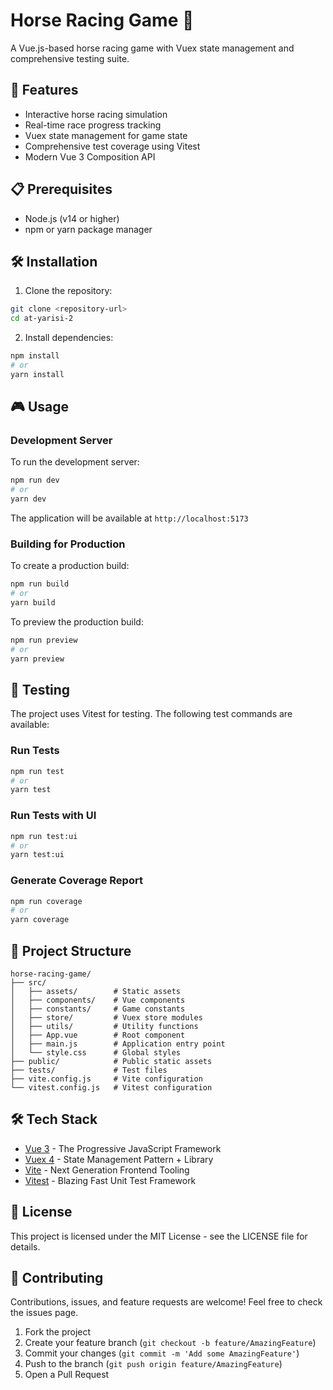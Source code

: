 # Horse Racing Game 🏇

A Vue.js-based horse racing game with Vuex state management and comprehensive testing suite.

## 🚀 Features

- Interactive horse racing simulation
- Real-time race progress tracking
- Vuex state management for game state
- Comprehensive test coverage using Vitest
- Modern Vue 3 Composition API

## 📋 Prerequisites

- Node.js (v14 or higher)
- npm or yarn package manager

## 🛠️ Installation

1. Clone the repository:

```bash
git clone <repository-url>
cd at-yarisi-2
```

2. Install dependencies:

```bash
npm install
# or
yarn install
```

## 🎮 Usage

### Development Server

To run the development server:

```bash
npm run dev
# or
yarn dev
```

The application will be available at `http://localhost:5173`

### Building for Production

To create a production build:

```bash
npm run build
# or
yarn build
```

To preview the production build:

```bash
npm run preview
# or
yarn preview
```

## 🧪 Testing

The project uses Vitest for testing. The following test commands are available:

### Run Tests

```bash
npm run test
# or
yarn test
```

### Run Tests with UI

```bash
npm run test:ui
# or
yarn test:ui
```

### Generate Coverage Report

```bash
npm run coverage
# or
yarn coverage
```

## 📁 Project Structure

```
horse-racing-game/
├── src/
│   ├── assets/        # Static assets
│   ├── components/    # Vue components
│   ├── constants/     # Game constants
│   ├── store/         # Vuex store modules
│   ├── utils/         # Utility functions
│   ├── App.vue        # Root component
│   ├── main.js        # Application entry point
│   └── style.css      # Global styles
├── public/            # Public static assets
├── tests/             # Test files
├── vite.config.js     # Vite configuration
└── vitest.config.js   # Vitest configuration
```

## 🛠️ Tech Stack

- [Vue 3](https://v3.vuejs.org/) - The Progressive JavaScript Framework
- [Vuex 4](https://vuex.vuejs.org/) - State Management Pattern + Library
- [Vite](https://vitejs.dev/) - Next Generation Frontend Tooling
- [Vitest](https://vitest.dev/) - Blazing Fast Unit Test Framework

## 📝 License

This project is licensed under the MIT License - see the LICENSE file for details.

## 👥 Contributing

Contributions, issues, and feature requests are welcome! Feel free to check the issues page.

1. Fork the project
2. Create your feature branch (`git checkout -b feature/AmazingFeature`)
3. Commit your changes (`git commit -m 'Add some AmazingFeature'`)
4. Push to the branch (`git push origin feature/AmazingFeature`)
5. Open a Pull Request
